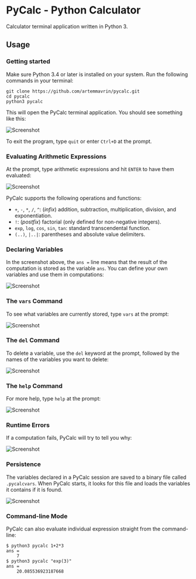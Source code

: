 # PyCalc - Python Calculator

Calculator terminal application written in Python 3.

## Usage

### Getting started

Make sure Python 3.4 or later is installed on your system.
Run the following commands in your terminal:

    git clone https://github.com/artemmavrin/pycalc.git
    cd pycalc
    python3 pycalc

This will open the PyCalc terminal application.
You should see something like this:

![Screenshot](images/startup.png)

To exit the program, type `quit` or enter `Ctrl+D` at the prompt.

### Evaluating Arithmetic Expressions

At the prompt, type arithmetic expressions and hit `ENTER` to have them evaluated:

![Screenshot](images/evaluating-expressions.png)

PyCalc supports the following operations and functions:
* `+`, `-`, `*`, `/`, `^`: (*infix*) addition, subtraction, multiplication, division, and exponentiation.
* `!`: (*postfix*) factorial (only defined for non-negative integers).
* `exp`, `log`, `cos`, `sin`, `tan`: standard transcendental function.
* `(..)`, `|..|`: parentheses and absolute value delimiters.


### Declaring Variables

In the screenshot above, the `ans =` line means that the result of the computation is stored as the variable `ans`.
You can define your own variables and use them in computations:

![Screenshot](images/declaring-variables.png)


### The `vars` Command

To see what variables are currently stored, type `vars` at the prompt:

![Screenshot](images/vars-command.png)


### The `del` Command

To delete a variable, use the `del` keyword at the prompt, followed by the names
of the variables you want to delete:

![Screenshot](images/del-command.png)


### The `help` Command

For more help, type `help` at the prompt:

![Screenshot](images/help-command.png)


### Runtime Errors

If a computation fails, PyCalc will try to tell you why:

![Screenshot](images/runtime-errors.png)


### Persistence

The variables declared in a PyCalc session are saved to a binary file called
`.pycalcvars`. When PyCalc starts, it looks for this file and loads the
variables it contains if it is found.

![Screenshot](images/persistence.png)


### Command-line Mode

PyCalc can also evaluate individual expression straight from the command-line:

    $ python3 pycalc 1+2*3
    ans =
        7
    $ python3 pycalc "exp(3)"
    ans =
        20.085536923187668
